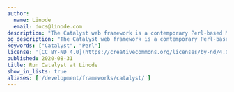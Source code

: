 ```yaml
---
author:
  name: Linode
  email: docs@linode.com
description: "The Catalyst web framework is a contemporary Perl-based MVC, or Model View Controller. Like similar projects such as Django, Ruby On Rails, and Seaside, Catalyst promotes efficient and rapid development, clear application logic, and web centric development paradigms. If you are used to developing applications with Perl and would like to develop modern web applications, you may consider using the Catalyst framework."
og_description: "The Catalyst web framework is a contemporary Perl-based MVC, or Model View Controller. Like similar projects such as Django, Ruby On Rails, and Seaside, Catalyst promotes efficient and rapid development, clear application logic, and web centric development paradigms. If you are used to developing applications with Perl and would like to develop modern web applications, you may consider using the Catalyst framework."
keywords: ["Catalyst", "Perl"]
license: '[CC BY-ND 4.0](https://creativecommons.org/licenses/by-nd/4.0)'
published: 2020-08-31
title: Run Catalyst at Linode
show_in_lists: true
aliases: ['/development/frameworks/catalyst/']
---
```


